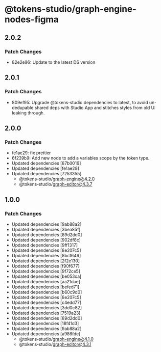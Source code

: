 # @tokens-studio/graph-engine-nodes-figma

## 2.0.2

### Patch Changes

- 82e2e96: Update to the latest DS version

## 2.0.1

### Patch Changes

- 809ef95: Upgrade @tokens-studio dependencies to latest, to avoid un-dedupable shared deps with Studio App and stitches styles from old UI leaking through.

## 2.0.0

### Patch Changes

- fe1ae29: fix prettier
- 6f239b9: Add new node to add a variables scope by the token type.
- Updated dependencies [87b0016]
- Updated dependencies [fe1ae29]
- Updated dependencies [7253355]
  - @tokens-studio/graph-engine@4.2.0
  - @tokens-studio/graph-editor@4.3.7

## 1.0.0

### Patch Changes

- Updated dependencies [9ab88a2]
- Updated dependencies [3bea85f]
- Updated dependencies [89d2dd0]
- Updated dependencies [902df8c]
- Updated dependencies [9ff1317]
- Updated dependencies [8e207c5]
- Updated dependencies [8bc1646]
- Updated dependencies [2f2e130]
- Updated dependencies [f90f677]
- Updated dependencies [9f72ce5]
- Updated dependencies [be053ca]
- Updated dependencies [aa21dae]
- Updated dependencies [befed71]
- Updated dependencies [b60c9d0]
- Updated dependencies [8e207c5]
- Updated dependencies [c4edd77]
- Updated dependencies [3dd0c82]
- Updated dependencies [7519a23]
- Updated dependencies [89d2dd0]
- Updated dependencies [18f41d3]
- Updated dependencies [9ab88a2]
- Updated dependencies [a986fde]
  - @tokens-studio/graph-engine@4.1.0
  - @tokens-studio/graph-editor@4.3.1
